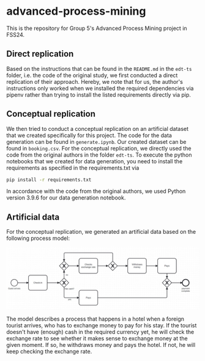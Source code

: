 # advanced-process-mining

This is the repository for Group 5's Advanced Process Mining project in FSS24.

## Direct replication
Based on the instructions that can be found in the `README.md` in the `edt-ts` folder, i.e. the code of the original study, we first conducted a direct replication of their approach. Hereby, we note that for us, the author's instructions only worked when we installed the required dependencies via pipenv rather than trying to install the listed requirements directly via pip.

## Conceptual replication
We then tried to conduct a conceptual replication on an artificial dataset that we created specifically for this project. The code for the data generation can be found in `generate.ipynb`. Our created dataset can be found in `booking.csv`. For the conceptual replication, we directly used the code from the original authors in the folder `edt-ts`. To execute the python notebooks that we created for data generation, you need to install the requirements as specified in the requirements.txt via 

```bash
pip install -r requirements.txt
```

In accordance with the code from the original authors, we used Python version 3.9.6 for our data generation notebook.

## Artificial data
For the conceptual replication, we generated an artificial data based on the following process model:

![Process Model](model.jpeg)

The model describes a process that happens in a hotel when a foreign tourist arrives, who has to exchange money to pay for his stay. If the tourist doesn't have (enough) cash in the required currency yet, he will check the exchange rate to see whether it makes sense to exchange money at the given moment. If so, he withdraws money and pays the hotel. If not, he will keep checking the exchange rate. 